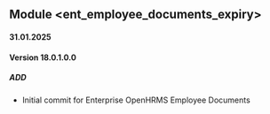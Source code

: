 ## Module <ent_employee_documents_expiry>

#### 31.01.2025
#### Version 18.0.1.0.0
##### ADD

- Initial commit for Enterprise OpenHRMS Employee Documents

